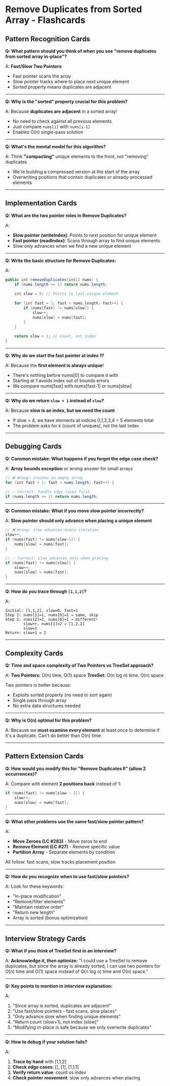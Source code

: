 # Remove Duplicates from Sorted Array - Flashcards

## Pattern Recognition Cards

**Q: What pattern should you think of when you see "remove duplicates from sorted array in-place"?**

A: **Fast/Slow Two Pointers**
- Fast pointer scans the array
- Slow pointer tracks where to place next unique element
- Sorted property means duplicates are adjacent

---

**Q: Why is the "sorted" property crucial for this problem?**

A: Because **duplicates are adjacent** in a sorted array!
- No need to check against all previous elements
- Just compare `nums[i]` with `nums[i-1]`
- Enables O(n) single-pass solution

---

**Q: What's the mental model for this algorithm?**

A: Think **"compacting"** unique elements to the front, not "removing" duplicates
- We're building a compressed version at the start of the array
- Overwriting positions that contain duplicates or already-processed elements

---

## Implementation Cards

**Q: What are the two pointer roles in Remove Duplicates?**

A:
- **Slow pointer (writeIndex)**: Points to next position for unique element
- **Fast pointer (readIndex)**: Scans through array to find unique elements
- Slow only advances when we find a new unique element

---

**Q: Write the basic structure for Remove Duplicates:**

A:
```java
public int removeDuplicates(int[] nums) {
    if (nums.length <= 1) return nums.length;
    
    int slow = 0; // Points to last unique element
    
    for (int fast = 1; fast < nums.length; fast++) {
        if (nums[fast] != nums[slow]) {
            slow++;
            nums[slow] = nums[fast];
        }
    }
    
    return slow + 1; // Count, not index
}
```

---

**Q: Why do we start the fast pointer at index 1?**

A: Because the **first element is always unique**!
- There's nothing before nums[0] to compare it with
- Starting at 1 avoids index out of bounds errors
- We compare nums[fast] with nums[fast-1] or nums[slow]

---

**Q: Why do we return `slow + 1` instead of `slow`?**

A: Because **slow is an index, but we need the count**
- If slow = 4, we have elements at indices 0,1,2,3,4 = 5 elements total
- The problem asks for k (count of uniques), not the last index

---

## Debugging Cards

**Q: Common mistake: What happens if you forget the edge case check?**

A: **Array bounds exception** or wrong answer for small arrays
```java
// ❌ Wrong: crashes on empty array
for (int fast = 1; fast < nums.length; fast++) {

// ✅ Correct: handle edge cases first  
if (nums.length <= 1) return nums.length;
```

---

**Q: Common mistake: What if you move slow pointer incorrectly?**

A: **Slow pointer should only advance when placing a unique element**
```java
// ❌ Wrong: slow advances every iteration
slow++;
if (nums[fast] != nums[slow-1]) {
    nums[slow] = nums[fast];
}

// ✅ Correct: slow advances only when placing
if (nums[fast] != nums[slow]) {
    slow++;
    nums[slow] = nums[fast];
}
```

---

**Q: How do you trace through `[1,1,2]`?**

A:
```
Initial: [1,1,2], slow=0, fast=1
Step 1: nums[1]=1, nums[0]=1 → same, skip
Step 2: nums[2]=2, nums[0]=1 → different!
        slow++, nums[1]=2 → [1,2,2]
        slow=1
Return: slow+1 = 2
```

---

## Complexity Cards

**Q: Time and space complexity of Two Pointers vs TreeSet approach?**

A:
**Two Pointers:** O(n) time, O(1) space
**TreeSet:** O(n log n) time, O(n) space

Two pointers is better because:
- Exploits sorted property (no need to sort again)
- Single pass through array
- No extra data structures needed

---

**Q: Why is O(n) optimal for this problem?**

A: Because we **must examine every element** at least once to determine if it's a duplicate. Can't do better than O(n) time.

---

## Pattern Extension Cards

**Q: How would you modify this for "Remove Duplicates II" (allow 2 occurrences)?**

A: Compare with element **2 positions back** instead of 1:
```java
if (nums[fast] != nums[slow - 2]) {
    slow++;
    nums[slow] = nums[fast];
}
```

---

**Q: What other problems use the same fast/slow pointer pattern?**

A:
- **Move Zeroes (LC #283)** - Move zeros to end
- **Remove Element (LC #27)** - Remove specific value
- **Partition Array** - Separate elements by condition

All follow: fast scans, slow tracks placement position

---

**Q: How do you recognize when to use fast/slow pointers?**

A: Look for these keywords:
- "In-place modification"
- "Remove/filter elements"
- "Maintain relative order"
- "Return new length"
- Array is sorted (bonus optimization)

---

## Interview Strategy Cards

**Q: What if you think of TreeSet first in an interview?**

A: **Acknowledge it, then optimize:**
"I could use a TreeSet to remove duplicates, but since the array is already sorted, I can use two pointers for O(n) time and O(1) space instead of O(n log n) time and O(n) space."

---

**Q: Key points to mention in interview explanation:**

A:
1. "Since array is sorted, duplicates are adjacent"
2. "Use fast/slow pointers - fast scans, slow places"
3. "Only advance slow when finding unique elements"
4. "Return count (slow+1), not index (slow)"
5. "Modifying in-place is safe because we only overwrite duplicates"

---

**Q: How to debug if your solution fails?**

A:
1. **Trace by hand** with [1,1,2]
2. **Check edge cases**: [], [1], [1,1,1]
3. **Verify return value**: count vs index
4. **Check pointer movement**: slow only advances when placing